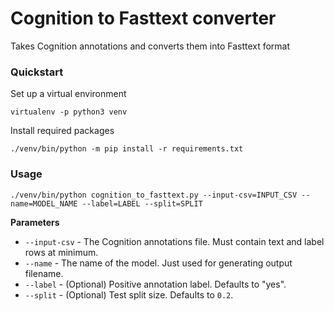 # Cognition to Fasttext converter

Takes Cognition annotations and converts them into Fasttext format

### Quickstart

Set up a virtual environment
```
virtualenv -p python3 venv
```

Install required packages
```
./venv/bin/python -m pip install -r requirements.txt
```

### Usage

```
./venv/bin/python cognition_to_fasttext.py --input-csv=INPUT_CSV --name=MODEL_NAME --label=LABEL --split=SPLIT
```

**Parameters**

- `--input-csv` - The Cognition annotations file. Must contain text and label rows at minimum.
- `--name` - The name of the model. Just used for generating output filename.
- `--label` - (Optional) Positive annotation label. Defaults to "yes".
- `--split` - (Optional) Test split size. Defaults to `0.2`.
